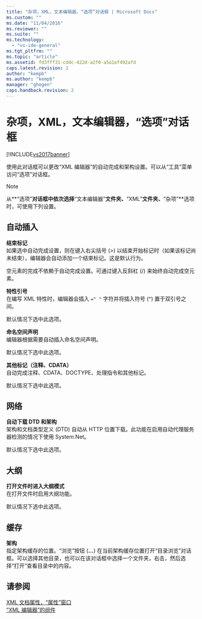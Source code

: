 ```yaml
---
title: "杂项，XML，文本编辑器，“选项”对话框 | Microsoft Docs"
ms.custom: ""
ms.date: "11/04/2016"
ms.reviewer: ""
ms.suite: ""
ms.technology: 
  - "vs-ide-general"
ms.tgt_pltfrm: ""
ms.topic: "article"
ms.assetid: fd3fff31-cddc-422d-a2f0-a5a1ef492afd
caps.latest.revision: 2
author: "kempb"
ms.author: "kempb"
manager: "ghogen"
caps.handback.revision: 2
---
```

# 杂项，XML，文本编辑器，“选项”对话框
[!INCLUDE[vs2017banner](../code-quality/includes/vs2017banner.md)]

使用此对话框可以更改“XML 编辑器”的自动完成和架构设置。可以从“工具”菜单访问“选项”对话框。  
  
> [!NOTE]
>  从**“选项”**对话框中依次选择**“文本编辑器”**文件夹、**“XML”**文件夹、**“杂项”**选项时，可使用下列设置。  
  
## 自动插入  
 **结束标记**  
 如果选中自动完成设置，则在键入右尖括号 \(\>\) 以结束开始标记时（如果该标记尚未结束），编辑器会自动添加一个结束标记。这是默认行为。  
  
 空元素的完成不依赖于自动完成设置。可通过键入反斜杠 \(\/\) 来始终自动完成空元素。  
  
 **特性引号**  
 在编写 XML 特性时，编辑器会插入 `=" "` 字符并将插入符号 \(^\) 置于双引号之间。  
  
 默认情况下选中此选项。  
  
 **命名空间声明**  
 编辑器根据需要自动插入命名空间声明。  
  
 默认情况下选中此选项。  
  
 **其他标记（注释、CDATA）**  
 自动完成注释、CDATA、DOCTYPE、处理指令和其他标记。  
  
 默认情况下选中此选项。  
  
## 网络  
 **自动下载 DTD 和架构**  
 架构和文档类型定义 \(DTD\) 自动从 HTTP 位置下载。此功能在启用自动代理服务器检测的情况下使用 System.Net。  
  
 默认情况下选中此选项。  
  
## 大纲  
 **打开文件时进入大纲模式**  
 在打开文件时启用大纲功能。  
  
 默认情况下选中此选项。  
  
## 缓存  
 **架构**  
 指定架构缓存的位置。“浏览”按钮 \(**...**\) 在当前架构缓存位置打开“目录浏览”对话框。可以选择其他目录，也可以在该对话框中选择一个文件夹，右击，然后选择“打开”查看目录中的内容。  
  
## 请参阅  
 [XML 文档属性，“属性”窗口](../xml-tools/xml-document-properties-properties-window.md)   
 [“XML 编辑器”的组件](../xml-tools/xml-editor-components.md)
